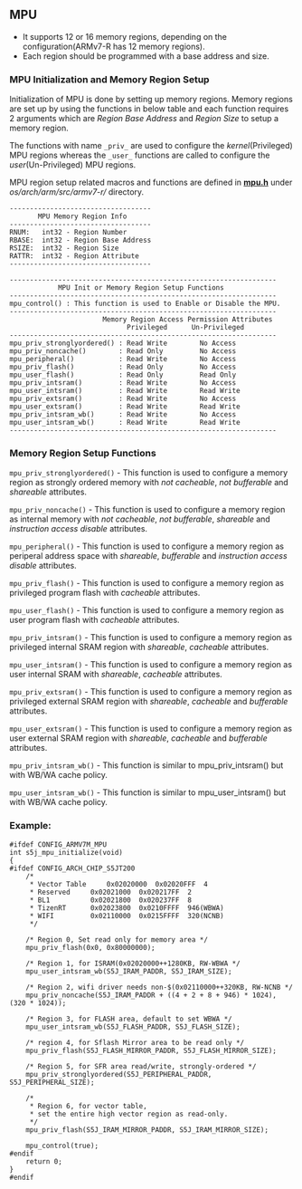 ## MPU
* It supports 12 or 16 memory regions, depending on the configuration(ARMv7-R has 12 memory regions).
* Each region should be programmed with a base address and size.

### MPU Initialization and Memory Region Setup
Initialization of MPU is done by setting up memory regions. Memory regions are set up by using the functions in below table and each function requires 2 arguments which are _Region Base Address_ and _Region Size_ to setup a memory region.

The functions with name ```_priv_``` are used to configure the _kernel_(Privileged) MPU regions whereas the ```_user_``` functions are called to configure the _user_(Un-Privileged) MPU regions.

MPU region setup related macros and functions are defined in **[mpu.h](../os/arch/arm/src/armv7-r/mpu.h)** under *os/arch/arm/src/armv7-r/* directory.

```
-----------------------------------
       MPU Memory Region Info
-----------------------------------
RNUM:	int32 - Region Number
RBASE:	int32 - Region Base Address
RSIZE:	int32 - Region Size
RATTR:	int32 - Region Attribute
-----------------------------------
```

```
------------------------------------------------------------------
            MPU Init or Memory Region Setup Functions
------------------------------------------------------------------
mpu_control() : This function is used to Enable or Disable the MPU.
------------------------------------------------------------------
                       Memory Region Access Permission Attributes
                             Privileged      Un-Privileged
------------------------------------------------------------------
mpu_priv_stronglyordered() : Read Write        No Access
mpu_priv_noncache()        : Read Only         No Access
mpu_peripheral()           : Read Write        No Access
mpu_priv_flash()           : Read Only         No Access
mpu_user_flash()           : Read Only         Read Only
mpu_priv_intsram()         : Read Write        No Access
mpu_user_intsram()         : Read Write        Read Write
mpu_priv_extsram()         : Read Write        No Access
mpu_user_extsram()         : Read Write        Read Write
mpu_priv_intsram_wb()      : Read Write        No Access
mpu_user_intsram_wb()      : Read Write        Read Write
------------------------------------------------------------------
```

### Memory Region Setup Functions

```mpu_priv_stronglyordered()``` - This function is used to configure a memory region as strongly ordered memory with _not cacheable_, _not bufferable_ and _shareable_ attributes.

```mpu_priv_noncache()``` - This function is used to configure a memory region as internal memory with _not cacheable_, _not bufferable_, _shareable_ and _instruction access disable_ attributes.

```mpu_peripheral()``` - This function is used to configure a memory region as periperal address space with _shareable_, _bufferable_ and _instruction access disable_ attributes.

```mpu_priv_flash()``` - This function is used to configure a memory region as privileged program flash with _cacheable_ attributes.

```mpu_user_flash()``` - This function is used to configure a memory region as user program flash with _cacheable_ attributes.

```mpu_priv_intsram()``` - This function is used to configure a memory region as privileged internal SRAM region with _shareable_, _cacheable_ attributes.

```mpu_user_intsram()``` - This function is used to configure a memory region as user internal SRAM with _shareable_, _cacheable_ attributes.

```mpu_priv_extsram()``` -  This function is used to configure a memory region as privileged external SRAM region with _shareable_, _cacheable_ and _bufferable_ attributes.

```mpu_user_extsram()``` - This function is used to configure a memory region as user external SRAM region with _shareable_, _cacheable_ and _bufferable_ attributes.

```mpu_priv_intsram_wb()``` - This function is similar to mpu_priv_intsram() but with WB/WA cache policy. 

```mpu_user_intsram_wb()``` - This function is similar to mpu_user_intsram() but with WB/WA cache policy. 

### Example:
```
#ifdef CONFIG_ARMV7M_MPU
int s5j_mpu_initialize(void)
{
#ifdef CONFIG_ARCH_CHIP_S5JT200
	/*
	 * Vector Table		0x02020000	0x02020FFF	4
	 * Reserved		0x02021000	0x020217FF	2
	 * BL1			0x02021800	0x020237FF	8
	 * TizenRT		0x02023800	0x0210FFFF	946(WBWA)
	 * WIFI			0x02110000	0x0215FFFF	320(NCNB)
	 */

	/* Region 0, Set read only for memory area */
	mpu_priv_flash(0x0, 0x80000000);

	/* Region 1, for ISRAM(0x02020000++1280KB, RW-WBWA */
	mpu_user_intsram_wb(S5J_IRAM_PADDR, S5J_IRAM_SIZE);

	/* Region 2, wifi driver needs non-$(0x02110000++320KB, RW-NCNB */
	mpu_priv_noncache(S5J_IRAM_PADDR + ((4 + 2 + 8 + 946) * 1024), (320 * 1024));

	/* Region 3, for FLASH area, default to set WBWA */
	mpu_user_intsram_wb(S5J_FLASH_PADDR, S5J_FLASH_SIZE);

	/* region 4, for Sflash Mirror area to be read only */
	mpu_priv_flash(S5J_FLASH_MIRROR_PADDR, S5J_FLASH_MIRROR_SIZE);

	/* Region 5, for SFR area read/write, strongly-ordered */
	mpu_priv_stronglyordered(S5J_PERIPHERAL_PADDR, S5J_PERIPHERAL_SIZE);

	/*
	 * Region 6, for vector table,
	 * set the entire high vector region as read-only.
	 */
	mpu_priv_flash(S5J_IRAM_MIRROR_PADDR, S5J_IRAM_MIRROR_SIZE);

	mpu_control(true);
#endif
	return 0;
}
#endif
```
